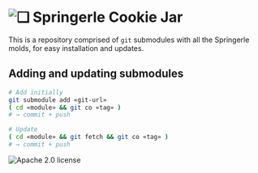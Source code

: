 # ![❏](https://raw.github.com/Springerle/springerle.github.io/master/static/img/logo-64.png) Springerle Cookie Jar

This is a repository comprised of `git` submodules with all the Springerle molds, for easy installation and updates.

## Adding and updating submodules

```sh
# Add initially
git submodule add «git-url»
( cd «module» && git co «tag» )
# → commit + push
```

```sh
# Update
( cd «module» && git fetch && git co «tag» )
# → commit + push
```


![Apache 2.0 license](http://img.shields.io/badge/license-Apache_2.0-red.svg)
